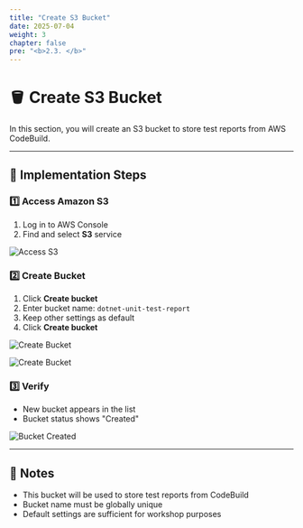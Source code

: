 ```yaml
---
title: "Create S3 Bucket"
date: 2025-07-04
weight: 3
chapter: false
pre: "<b>2.3. </b>"
---
```


# 🪣 Create S3 Bucket

In this section, you will create an S3 bucket to store test reports from AWS CodeBuild.

---

## 🔧 Implementation Steps

### 1️⃣ Access Amazon S3

1. Log in to AWS Console
2. Find and select **S3** service

![Access S3](/aws-workshop-demo/images/2-environment-setup/2.3-create-s3/access-s3.jpg)

### 2️⃣ Create Bucket

1. Click **Create bucket**
2. Enter bucket name: `dotnet-unit-test-report`
3. Keep other settings as default
4. Click **Create bucket**

![Create Bucket](/aws-workshop-demo/images/2-environment-setup/2.3-create-s3/create-bucket.png)

![Create Bucket](/aws-workshop-demo/images/2-environment-setup/2.3-create-s3/create-bucket2.png)

### 3️⃣ Verify

- New bucket appears in the list
- Bucket status shows "Created"

![Bucket Created](/aws-workshop-demo/images/2-environment-setup/2.3-create-s3/bucket-created.png)

---

## 📝 Notes

- This bucket will be used to store test reports from CodeBuild
- Bucket name must be globally unique
- Default settings are sufficient for workshop purposes
